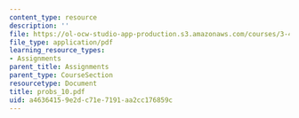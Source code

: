 ```yaml
---
content_type: resource
description: ''
file: https://ol-ocw-studio-app-production.s3.amazonaws.com/courses/3-45-magnetic-materials-spring-2004/a46364159e2dc71e7191aa2cc176859c_probs_10.pdf
file_type: application/pdf
learning_resource_types:
- Assignments
parent_title: Assignments
parent_type: CourseSection
resourcetype: Document
title: probs_10.pdf
uid: a4636415-9e2d-c71e-7191-aa2cc176859c
---
```

